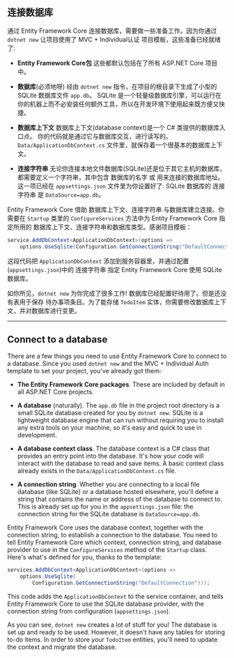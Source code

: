 ## 连接数据库

通过 Entity Framework Core 连接数据库，需要做一些准备工作。因为你通过 `dotnet new` 让项目使用了 MVC + Individual认证 项目模板，这些准备已经就绪了:

* **Entity Framework Core包** 这些都默认包括在了所有 ASP.NET Core 项目中。

* **数据库**(必须地呀) 经由 `dotnet new` 指令，在项目的根目录下生成了小型的 SQLite 数据库文件 `app.db`。 SQLite 是一个轻量级数据库引擎，可以运行在你的机器上而不必安装任何额外工具，所以在开发环境下使用起来既方便又快捷。

* **数据库上下文** 数据库上下文(database context)是一个 C# 类提供的数据库入口点。 你的代码就是通过它与数据库交互，进行读写的。`Data/ApplicationDbContext.cs` 文件里，就保存着一个很基本的数据库上下文。

* **连接字符串** 无论你连接本地文件数据库(SQLite)还是位于其它主机的数据库，都需要定义一个字符串，其中包含 数据库的名字 或 用来连接的数据库地址。 这一项已经在 `appsettings.json` 文件里为你设置好了: SQLite 数据库的 连接字符串 是 `DataSource=app.db`。

Entity Framework Core 借助 数据库上下文、连接字符串 与数据库建立连接。你需要在 `Startup` 类里的 `ConfigureServices` 方法中为 Entity Framework Core 指定所用的 数据库上下文、连接字符串和数据库类型。感谢项目模板：

```csharp
service.AddDbContext<ApplicationDbContext>(options =>
    options.UseSqlite(Configuration.GetConnectionString("DefaultConnection")));
```

这段代码把 `ApplicationDbContext` 添加到服务容器里，并通过配置(`appsettings.json`)中的 连接字符串 指定 Entity Framework Core 使用 SQLite 数据库。

如你所见，`dotnet new` 为你完成了很多工作! 数据库已经配置好待用了。但是还没有表用于保存 待办事项条目。为了能存储 `TodoItem` 实体，你需要修改数据库上下文，并对数据库进行变更。

---

## Connect to a database

There are a few things you need to use Entity Framework Core to connect to a database. Since you used `dotnet new` and the MVC + Individual Auth template to set your project, you've already got them:

* **The Entity Framework Core packages**. These are included by default in all ASP.NET Core projects.

* **A database** (naturally). The `app.db` file in the project root directory is a small SQLite database created for you by `dotnet new`. SQLite is a lightweight database engine that can run without requiring you to install any extra tools on your machine, so it's easy and quick to use in development.

* **A database context class**. The database context is a C# class that provides an entry point into the database. It's how your code will interact with the database to read and save items. A basic context class already exists in the `Data/ApplicationDbContext.cs` file.

* **A connection string**. Whether you are connecting to a local file database (like SQLite) or a database hosted elsewhere, you'll define a string that contains the name or address of the database to connect to. This is already set up for you in the `appsettings.json` file: the connection string for the SQLite database is `DataSource=app.db`.

Entity Framework Core uses the database context, together with the connection string, to establish a connection to the database. You need to tell Entity Framework Core which context, connection string, and database provider to use in the `ConfigureServices` method of the `Startup` class. Here's what's defined for you, thanks to the template:

```csharp
services.AddDbContext<ApplicationDbContext>(options =>
    options.UseSqlite(
        Configuration.GetConnectionString("DefaultConnection")));
```

This code adds the `ApplicationDbContext` to the service container, and tells Entity Framework Core to use the SQLite database provider, with the connection string from configuration (`appsettings.json`).

As you can see, `dotnet new` creates a lot of stuff for you! The database is set up and ready to be used. However, it doesn't have any tables for storing to-do items. In order to store your `TodoItem` entities, you'll need to update the context and migrate the database.
